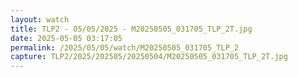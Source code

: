 ```yaml
---
layout: watch
title: TLP2 - 05/05/2025 - M20250505_031705_TLP_2T.jpg
date: 2025-05-05 03:17:05
permalink: /2025/05/05/watch/M20250505_031705_TLP_2
capture: TLP2/2025/202505/20250504/M20250505_031705_TLP_2T.jpg
---
```

